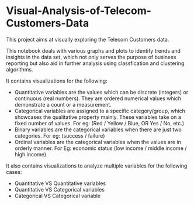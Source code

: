 # Visual-Analysis-of-Telecom-Customers-Data

This project aims at visually exploring the Telecom Customers data.

This notebook deals with various graphs and plots to identify trends and insights in the data set, which not only serves the purpose of business reporting but also aid in further analysis using classfication and clustering algorithms.

It contains visualizations for the following:
- Quantitative variables are the values which can be discrete (integers) or continuous (real numbers). They are ordered numerical values which demonstrate a count or a measurement.
- Categorical variables are assigned to a specific category/group, which showcases the qualitative property mainly. These variables take on a fixed number of values. For eg: (Red / Yellow / Blue, OR Yes / No, etc.)
- Binary variables are the categorical variables when there are just two categories. For eg: (success / failure)
- Ordinal variables are the categorical variables when the values are in orderly manner. For Eg: economic status (low income / middle income / high income).

It also contains visualizations to analyze multiple variables for the following cases:
- Quantitative VS Quantitative variables
- Quantitative VS Categorical variables
- Categorical VS Categorical variable
